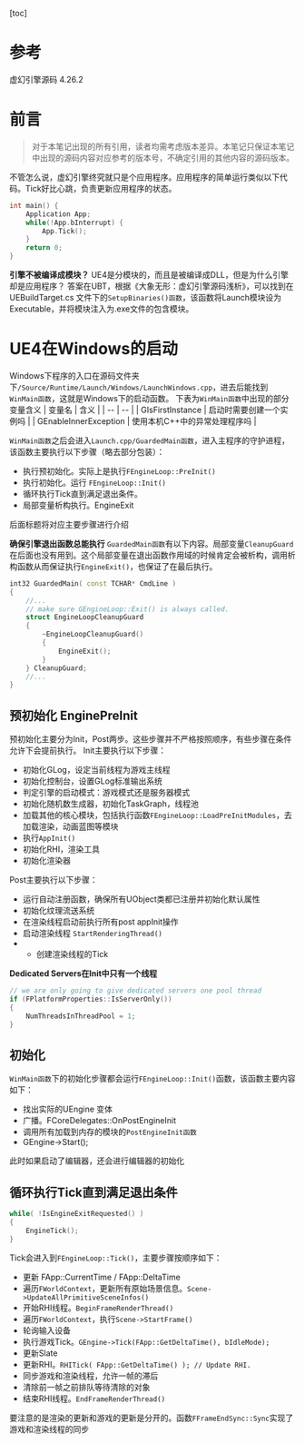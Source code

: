 [toc]
# 参考
虚幻引擎源码 4.26.2
# 前言
> 对于本笔记出现的所有引用，读者均需考虑版本差异。本笔记只保证本笔记中出现的源码内容对应参考的版本号，不确定引用的其他内容的源码版本。

不管怎么说，虚幻引擎终究就只是个应用程序。应用程序的简单运行类似以下代码。Tick好比心跳，负责更新应用程序的状态。
```cpp
int main() {
    Application App;
    while(!App.bInterrupt) {
        App.Tick();
    }
    return 0;
}
```
**引擎不被编译成模块？**
UE4是分模块的，而且是被编译成DLL，但是为什么引擎却是应用程序？
答案在UBT，根据《大象无形：虚幻引擎源码浅析》，可以找到在UEBuildTarget.cs 文件下的`SetupBinaries()函数`，该函数将Launch模块设为Executable，并将模块注入为.exe文件的包含模块。

# UE4在Windows的启动
Windows下程序的入口在源码文件夹下`/Source/Runtime/Launch/Windows/LaunchWindows.cpp`，进去后能找到`WinMain函数`，这就是Windows下的启动函数。
下表为`WinMain函数`中出现的部分变量含义
| 变量名 | 含义 |
| -- | -- |
| GIsFirstInstance | 启动时需要创建一个实例吗 |
| GEnableInnerException | 使用本机C++中的异常处理程序吗 |

`WinMain函数`之后会进入`Launch.cpp/GuardedMain函数`，进入主程序的守护进程，该函数主要执行以下步骤（略去部分包装）：
- 执行预初始化。实际上是执行`FEngineLoop::PreInit()`
- 执行初始化。运行 `FEngineLoop::Init()`
- 循环执行Tick直到满足退出条件。
- 局部变量析构执行。EngineExit

后面标题将对应主要步骤进行介绍

**确保引擎退出函数总能执行**
`GuardedMain函数`有以下内容。局部变量`CleanupGuard`在后面也没有用到。这个局部变量在退出函数作用域的时候肯定会被析构，调用析构函数从而保证执行`EngineExit()`，也保证了在最后执行。
```cpp
int32 GuardedMain( const TCHAR* CmdLine )
{
    //...
    // make sure GEngineLoop::Exit() is always called.
	struct EngineLoopCleanupGuard 
	{ 
		~EngineLoopCleanupGuard()
		{
			EngineExit();
		}
	} CleanupGuard;
    //...
}
```
## 预初始化 EnginePreInit
预初始化主要分为Init，Post两步。这些步骤并不严格按照顺序，有些步骤在条件允许下会提前执行。
Init主要执行以下步骤：
- 初始化GLog，设定当前线程为游戏主线程
- 初始化控制台，设置GLog标准输出系统
- 判定引擎的启动模式：游戏模式还是服务器模式
- 初始化随机数生成器，初始化TaskGraph，线程池
- 加载其他的核心模块，包括执行函数`FEngineLoop::LoadPreInitModules`，去加载渲染，动画蓝图等模块
- 执行`AppInit()`
- 初始化RHI，渲染工具
- 初始化渲染器

Post主要执行以下步骤：
- 运行自动注册函数，确保所有UObject类都已注册并初始化默认属性
- 初始化纹理流送系统
- 在渲染线程启动前执行所有post appInit操作
- 启动渲染线程 `StartRenderingThread()`
- - 创建渲染线程的Tick

**Dedicated Servers在Init中只有一个线程**
```cpp
// we are only going to give dedicated servers one pool thread
if (FPlatformProperties::IsServerOnly())
{
    NumThreadsInThreadPool = 1;
}
```

## 初始化
`WinMain函数`下的初始化步骤都会运行`FEngineLoop::Init()`函数，该函数主要内容如下：
- 找出实际的UEngine 变体
- 广播。FCoreDelegates::OnPostEngineInit
- 调用所有加载到内存的模块的`PostEngineInit函数`
- GEngine->Start();

此时如果启动了编辑器，还会进行编辑器的初始化

## 循环执行Tick直到满足退出条件
```cpp
while( !IsEngineExitRequested() )
{
	EngineTick();
}
```
Tick会进入到`FEngineLoop::Tick()`，主要步骤按顺序如下：
- 更新 FApp::CurrentTime / FApp::DeltaTime
- 遍历`FWorldContext`，更新所有原始场景信息。`Scene->UpdateAllPrimitiveSceneInfos()`
- 开始RHI线程。`BeginFrameRenderThread()`
- 遍历`FWorldContext`，执行`Scene->StartFrame()`
- 轮询输入设备
- 执行游戏Tick。`GEngine->Tick(FApp::GetDeltaTime(), bIdleMode);`
- 更新Slate
- 更新RHI。`RHITick( FApp::GetDeltaTime() ); // Update RHI.`
- 同步游戏和渲染线程，允许一帧的滞后
- 清除前一帧之前排队等待清除的对象
- 结束RHI线程。`EndFrameRenderThread()`

要注意的是渲染的更新和游戏的更新是分开的。函数`FFrameEndSync::Sync`实现了游戏和渲染线程的同步
